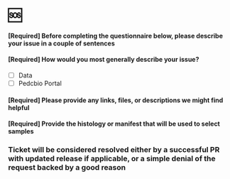 <!--Hi there! Please take a moment to fill out the template below.-->
# 🆘

#### [Required] Before completing the questionnaire below, please describe your issue in a couple of sentences


#### [Required] How would you most generally describe your issue? 
- [ ] Data
- [ ] Pedcbio Portal

#### [Required] Please provide any links, files, or descriptions we might find helpful
<!--
Should ideally correspond to a data release folder in s3
-->

#### [Required] Provide the histology or manifest that will be used to select samples


### Ticket will be considered resolved either by a successful PR with updated release if applicable, or a simple denial of the request backed by a good reason
